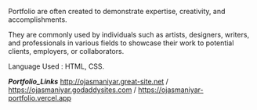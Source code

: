 Portfolio are often created to demonstrate expertise, creativity, and accomplishments.

They are commonly used by individuals such as artists, designers, writers, and professionals in various fields to showcase their work to potential clients, employers, or collaborators.

Language Used : HTML, CSS.

***Portfolio_Links*** http://ojasmaniyar.great-site.net / https://ojasmaniyar.godaddysites.com / https://ojasmaniyar-portfolio.vercel.app
